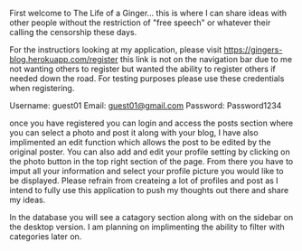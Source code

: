 First welcome to The Life of a Ginger... this is where I can share ideas with other people without the restriction of "free speech" or whatever their calling the censorship these days.

For the instructiors looking at my application, please visit https://gingers-blog.herokuapp.com/register this link is not on the navigation bar due to me not wanting others to register but wanted the ability to register others if needed down the road. For testing purposes please use these credentials when registering.

Username: guest01
Email: guest01@gmail.com
Password: Password1234

once you have registered you can login and access the posts section where you can select a photo and post it along with your blog, I have also implimented an edit function which allows the post to be edited by the original poster. You can also add and edit your profile setting by clicking on the photo button in the top right section of the page. From there you have to imput all your information and select your profile picture you would like to be displayed. Please refrain from createing a lot of profiles and post as I intend to fully use this application to push my thoughts out there and share my ideas.

In the database you will see a catagory section along with on the sidebar on the desktop version. I am planning on implimenting the ability to filter with categories later on.
